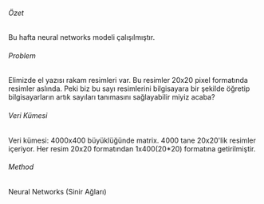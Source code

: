 <h6> Özet </h6>
Bu hafta neural networks modeli çalışılmıştır. 

<h6> Problem </h6>
Elimizde el yazısı rakam resimleri var. Bu resimler 20x20 pixel formatında resimler aslında. Peki biz bu sayı resimlerini bilgisayara bir şekilde öğretip bilgisayarların artık sayıları tanımasını sağlayabilir miyiz acaba? 

<h6> Veri Kümesi </h6>
Veri kümesi: 4000x400 büyüklüğünde matrix. 4000 tane 20x20'lik resimler içeriyor. Her resim 20x20 formatından 1x400(20*20) formatına getirilmiştir.

<h6> Method </h6>
Neural Networks (Sinir Ağları)


